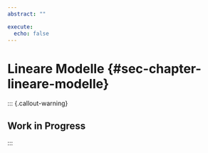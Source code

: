 ```yaml
---
abstract: ""

execute: 
  echo: false
---
```

# Lineare Modelle {#sec-chapter-lineare-modelle}

::: {.callout-warning}
## Work in Progress
:::

